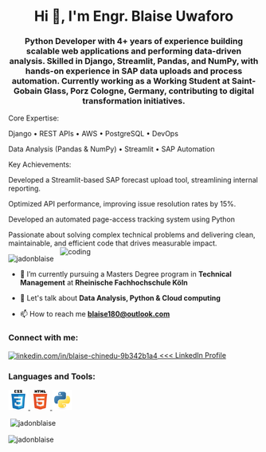 <h1 align="center">Hi 👋, I'm Engr. Blaise Uwaforo</h1>
<h3 align="center">Python Developer with 4+ years of experience building scalable web applications and performing data-driven analysis. Skilled in Django, Streamlit, Pandas, and NumPy, with hands-on experience in SAP data uploads and process automation. Currently working as a Working Student at Saint-Gobain Glass, Porz Cologne, Germany, contributing to digital transformation initiatives.</h3>

Core Expertise:

Django • REST APIs • AWS • PostgreSQL • DevOps

Data Analysis (Pandas & NumPy) • Streamlit • SAP Automation

Key Achievements:

Developed a Streamlit-based SAP forecast upload tool, streamlining internal reporting.

Optimized API performance, improving issue resolution rates by 15%.

Developed an automated page-access tracking system using Python

Passionate about solving complex technical problems and delivering clean, maintainable, and efficient code that drives measurable impact.
<img align="right" alt="coding" width="400" src="https://encrypted-tbn0.gstatic.com/images?q=tbn:ANd9GcTJsKZVppBhshJBN6_RHp9luylwz4eQO4I8Tg&usqp=CAU">

<p align="left"> <img src="https://komarev.com/ghpvc/?username=jadonblaise&label=Profile%20views&color=0e75b6&style=flat" alt="jadonblaise" /> </p>

- 🔭 I’m currently pursuing a Masters Degree program in **Technical Management** at **Rheinische Fachhochschule Köln**

- 💬 Let's talk about **Data Analysis, Python & Cloud computing**

- 📫 How to reach me **blaise180@outlook.com**

<h3 align="left">Connect with me:</h3>
<p align="left">
<a href="https://linkedin.com/in/blaise-chinedu-9b342b1a4" target="blank"><img align="center" src="https://raw.githubusercontent.com/rahuldkjain/github-profile-readme-generator/master/src/images/icons/Social/linked-in-alt.svg" alt="linkedin.com/in/blaise-chinedu-9b342b1a4" height="30" width="40" /> <<< LinkedIn Profile</a>
</p>

<h3 align="left">Languages and Tools:</h3>
<p align="left"> <a href="https://www.w3schools.com/css/" target="_blank" rel="noreferrer"> <img src="https://raw.githubusercontent.com/devicons/devicon/master/icons/css3/css3-original-wordmark.svg" alt="css3" width="40" height="40"/> </a> <a href="https://www.w3.org/html/" target="_blank" rel="noreferrer"> <img src="https://raw.githubusercontent.com/devicons/devicon/master/icons/html5/html5-original-wordmark.svg" alt="html5" width="40" height="40"/> </a> <a href="https://www.python.org" target="_blank" rel="noreferrer"> <img src="https://raw.githubusercontent.com/devicons/devicon/master/icons/python/python-original.svg" alt="python" width="40" height="40"/> </a> </p>


<p>&nbsp;<img align="center" src="https://github-readme-stats.vercel.app/api?username=jadonblaise&show_icons=true&locale=en" alt="jadonblaise" /></p>

<p><img align="center" src="https://github-readme-streak-stats.herokuapp.com/?user=jadonblaise&" alt="jadonblaise" /></p>

